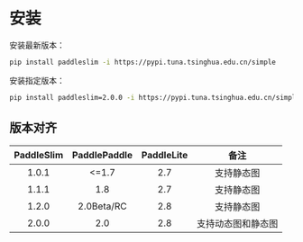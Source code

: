 
# 安装

安装最新版本：
```bash
pip install paddleslim -i https://pypi.tuna.tsinghua.edu.cn/simple
```

安装指定版本：
```bash
pip install paddleslim=2.0.0 -i https://pypi.tuna.tsinghua.edu.cn/simple
```

## 版本对齐

|  PaddleSlim   | PaddlePaddle   | PaddleLite    | 备注        |
| :-----------: | :------------: | :------------:| :----------:|
| 1.0.1         | <=1.7          |       2.7     | 支持静态图  |
| 1.1.1         | 1.8            |       2.7     | 支持静态图  |
| 1.2.0         | 2.0Beta/RC     |       2.8     | 支持静态图  |
| 2.0.0         | 2.0            |       2.8     | 支持动态图和静态图  |
